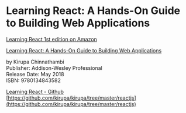 # Learning React: A Hands-On Guide to Building Web Applications

[Learning React 1st edition on Amazon](https://www.amazon.com/exec/obidos/ASIN/0134546318/kirupacom)  

[Learning React: A Hands-On Guide to Building Web Applications](https://www.safaribooksonline.com/library/view/learning-react-a/9780134843582/)  

by Kirupa Chinnathambi  
Publisher: Addison-Wesley Professional  
Release Date: May 2018  
ISBN: 9780134843582  

[Learning React -  Github](https://github.com/kirupa/kirupa/tree/master/reactjs)
[https://github.com/kirupa/kirupa/tree/master/reactjs](https://github.com/kirupa/kirupa/tree/master/reactjs)